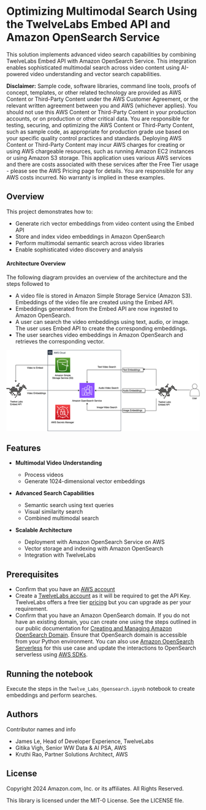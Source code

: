 # Optimizing Multimodal Search Using the TwelveLabs Embed API and Amazon OpenSearch Service

This solution implements advanced video search capabilities by combining TwelveLabs Embed API with Amazon OpenSearch Service. This integration enables sophisticated multimodal search across video content using AI-powered video understanding and vector search capabilities.

**Disclaimer:** Sample code, software libraries, command line tools, proofs of concept, templates, or other related technology are provided as AWS Content or Third-Party Content under the AWS Customer Agreement, or the relevant written agreement between you and AWS (whichever applies). You should not use this AWS Content or Third-Party Content in your production accounts, or on production or other critical data. You are responsible for testing, securing, and optimizing the AWS Content or Third-Party Content, such as sample code, as appropriate for production grade use based on your specific quality control practices and standards. Deploying AWS Content or Third-Party Content may incur AWS charges for creating or using AWS chargeable resources, such as running Amazon EC2 instances or using Amazon S3 storage. This application uses various AWS services and there are costs associated with these services after the Free Tier usage - please see the AWS Pricing page for details. You are responsible for any AWS costs incurred. No warranty is implied in these examples.

## Overview

This project demonstrates how to:
- Generate rich vector embeddings from video content using the Embed API
- Store and index video embeddings in Amazon OpenSearch
- Perform multimodal semantic search across video libraries
- Enable sophisticated video discovery and analysis

#### Architecture Overview 

The following diagram provides an overview of the architecture and the steps followed to 
- A video file is stored in Amazon Simple Storage Service (Amazon S3). Embeddings of the video file are created using the Embed API.
- Embeddings generated from the Embed API are now ingested to Amazon OpenSearch.
- A user can search the video embeddings using text, audio, or image. The user uses Embed API to create the corresponding embeddings.
- The user searches video embeddings in Amazon OpenSearch and retrieves the corresponding vector.

![Figure 1: Architecture for TwelveLabs Embed API and Amazon OpenSearch use case](./images/twelvelabsAndOpenSearchArchitecureDiagram.png)

## Features

- **Multimodal Video Understanding**
  - Process videos
  - Generate 1024-dimensional vector embeddings

- **Advanced Search Capabilities** 
  - Semantic search using text queries
  - Visual similarity search
  - Combined multimodal search

- **Scalable Architecture**
  - Deployment with Amazon OpenSearch Service on AWS
  - Vector storage and indexing with Amazon OpenSearch
  - Integration with TwelveLabs

## Prerequisites
  - Confirm that you have an [AWS account](https://docs.aws.amazon.com/accounts/latest/reference/manage-acct-creating.html)
  - Create a [TwelveLabs account](https://auth.twelvelabs.io/u/signup/) as it will be required to get the API Key. TwelveLabs offers a free tier [pricing](https://www.twelvelabs.io/pricing) but you can upgrade as per your requirement.
  - Confirm that you have an Amazon OpenSearch domain. If you do not have an existing domain, you can create one using the steps outlined in our public documentation for [Creating and Managing Amazon OpenSearch Domain](https://docs.aws.amazon.com/opensearch-service/latest/developerguide/createupdatedomains.html). Ensure that OpenSearch domain is accessible from your Python environment. You can also use [Amazon OpenSearch Serverless](https://docs.aws.amazon.com/opensearch-service/latest/developerguide/serverless.html) for this use case and update the interactions to OpenSearch serverless using [AWS SDKs](https://docs.aws.amazon.com/opensearch-service/latest/developerguide/serverless-sdk.html).

## Running the notebook
Execute the steps in the `Twelve_Labs_Opensearch.ipynb` notebook to create embeddings and perform searches.

## Authors
Contributor names and info

  - James Le, Head of Developer Experience, TwelveLabs
  - Gitika Vigh, Senior WW Data & AI PSA, AWS
  - Kruthi Rao, Partner Solutions Architect, AWS
    
## License
Copyright 2024 Amazon.com, Inc. or its affiliates. All Rights Reserved.

This library is licensed under the MIT-0 License. See the LICENSE file.


